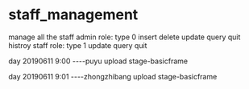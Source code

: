 # staff_management
manage all the staff
admin role: type 0  insert delete update query quit histroy
staff role: type 1  update query quit

day 20190611 9:00  ----puyu
upload stage-basicframe

day 20190611 9:01  ----zhongzhibang
upload stage-basicframe
